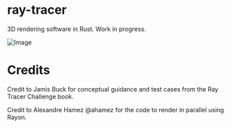 # ray-tracer
3D rendering software in Rust. Work in progress.

![Image](https://user-images.githubusercontent.com/88691183/147098033-32ab45f7-e85f-4fc6-bfac-1210b2bbaf7a.png)

# Credits
Credit to Jamis Buck for conceptual guidance and test cases from the Ray Tracer Challenge book.

Credit to Alexandre Hamez @ahamez for the code to render in parallel using Rayon.